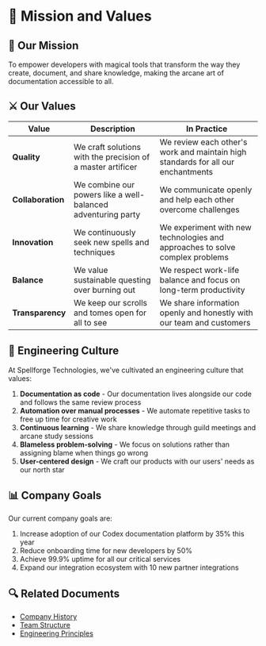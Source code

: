 # 🏰 Mission and Values

## 🌟 Our Mission

To empower developers with magical tools that transform the way they create, document, and share knowledge, making the arcane art of documentation accessible to all.

## ⚔️ Our Values

| Value | Description | In Practice |
|-------|-------------|-------------|
| **Quality** | We craft solutions with the precision of a master artificer | We review each other's work and maintain high standards for all our enchantments |
| **Collaboration** | We combine our powers like a well-balanced adventuring party | We communicate openly and help each other overcome challenges |
| **Innovation** | We continuously seek new spells and techniques | We experiment with new technologies and approaches to solve complex problems |
| **Balance** | We value sustainable questing over burning out | We respect work-life balance and focus on long-term productivity |
| **Transparency** | We keep our scrolls and tomes open for all to see | We share information openly and honestly with our team and customers |

## 🧙 Engineering Culture

At Spellforge Technologies, we've cultivated an engineering culture that values:

1. **Documentation as code** - Our documentation lives alongside our code and follows the same review process
2. **Automation over manual processes** - We automate repetitive tasks to free up time for creative work
3. **Continuous learning** - We share knowledge through guild meetings and arcane study sessions
4. **Blameless problem-solving** - We focus on solutions rather than assigning blame when things go wrong
5. **User-centered design** - We craft our products with our users' needs as our north star

## 📊 Company Goals

Our current company goals are:

1. Increase adoption of our Codex documentation platform by 35% this year
2. Reduce onboarding time for new developers by 50%
3. Achieve 99.9% uptime for all our critical services
4. Expand our integration ecosystem with 10 new partner integrations

## 🔍 Related Documents

- [Company History](./02-company-history.md)
- [Team Structure](../03-team/01-team-structure.md)
- [Engineering Principles](../../02-engineering/02-development/01-engineering-principles.md)
